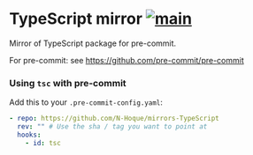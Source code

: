 # TypeScript mirror [![main](https://github.com/N-Hoque/mirrors-TypeScript/actions/workflows/main.yml/badge.svg)](https://github.com/N-Hoque/mirrors-TypeScript/actions/workflows/main.yml)

Mirror of TypeScript package for pre-commit.

For pre-commit: see https://github.com/pre-commit/pre-commit

### Using `tsc` with pre-commit

Add this to your `.pre-commit-config.yaml`:

```yaml
- repo: https://github.com/N-Hoque/mirrors-TypeScript
  rev: "" # Use the sha / tag you want to point at
  hooks:
    - id: tsc
```
